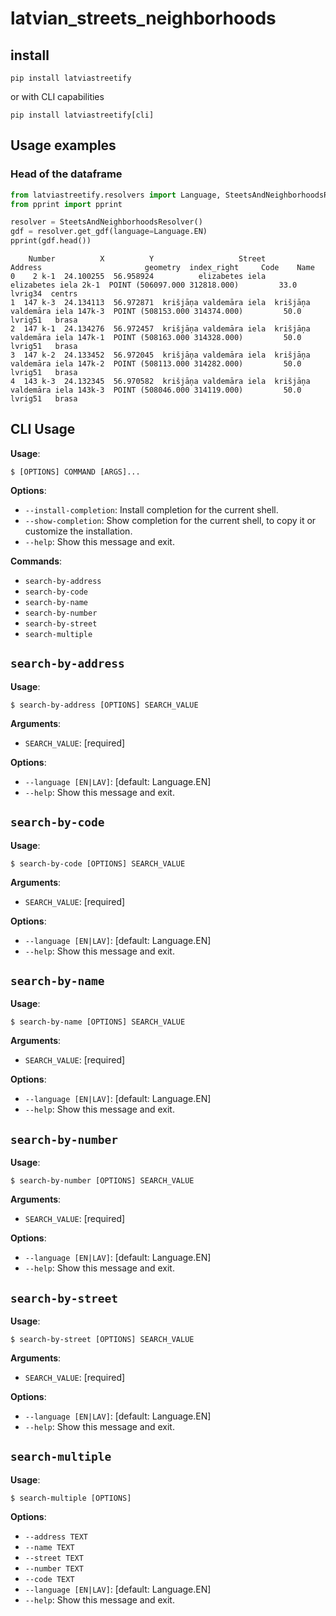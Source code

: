 # latvian_streets_neighborhoods

## install

`pip install latviastreetify`

or with CLI capabilities

`pip install latviastreetify[cli]`

## Usage examples

### Head of the dataframe

```python
from latviastreetify.resolvers import Language, SteetsAndNeighborhoodsResolver
from pprint import pprint

resolver = SteetsAndNeighborhoodsResolver()
gdf = resolver.get_gdf(language=Language.EN)
pprint(gdf.head())
```

```
    Number          X          Y                   Street                         Address                       geometry  index_right     Code    Name
0    2 k-1  24.100255  56.958924          elizabetes iela            elizabetes iela 2k-1  POINT (506097.000 312818.000)         33.0  lvrig34  centrs
1  147 k-3  24.134113  56.972871  krišjāņa valdemāra iela  krišjāņa valdemāra iela 147k-3  POINT (508153.000 314374.000)         50.0  lvrig51   brasa
2  147 k-1  24.134276  56.972457  krišjāņa valdemāra iela  krišjāņa valdemāra iela 147k-1  POINT (508163.000 314328.000)         50.0  lvrig51   brasa
3  147 k-2  24.133452  56.972045  krišjāņa valdemāra iela  krišjāņa valdemāra iela 147k-2  POINT (508113.000 314282.000)         50.0  lvrig51   brasa
4  143 k-3  24.132345  56.970582  krišjāņa valdemāra iela  krišjāņa valdemāra iela 143k-3  POINT (508046.000 314119.000)         50.0  lvrig51   brasa
```

## CLI Usage

**Usage**:

```console
$ [OPTIONS] COMMAND [ARGS]...
```

**Options**:

* `--install-completion`: Install completion for the current shell.
* `--show-completion`: Show completion for the current shell, to copy it or customize the installation.
* `--help`: Show this message and exit.

**Commands**:

* `search-by-address`
* `search-by-code`
* `search-by-name`
* `search-by-number`
* `search-by-street`
* `search-multiple`

## `search-by-address`

**Usage**:

```console
$ search-by-address [OPTIONS] SEARCH_VALUE
```

**Arguments**:

* `SEARCH_VALUE`: [required]

**Options**:

* `--language [EN|LAV]`: [default: Language.EN]
* `--help`: Show this message and exit.

## `search-by-code`

**Usage**:

```console
$ search-by-code [OPTIONS] SEARCH_VALUE
```

**Arguments**:

* `SEARCH_VALUE`: [required]

**Options**:

* `--language [EN|LAV]`: [default: Language.EN]
* `--help`: Show this message and exit.

## `search-by-name`

**Usage**:

```console
$ search-by-name [OPTIONS] SEARCH_VALUE
```

**Arguments**:

* `SEARCH_VALUE`: [required]

**Options**:

* `--language [EN|LAV]`: [default: Language.EN]
* `--help`: Show this message and exit.

## `search-by-number`

**Usage**:

```console
$ search-by-number [OPTIONS] SEARCH_VALUE
```

**Arguments**:

* `SEARCH_VALUE`: [required]

**Options**:

* `--language [EN|LAV]`: [default: Language.EN]
* `--help`: Show this message and exit.

## `search-by-street`

**Usage**:

```console
$ search-by-street [OPTIONS] SEARCH_VALUE
```

**Arguments**:

* `SEARCH_VALUE`: [required]

**Options**:

* `--language [EN|LAV]`: [default: Language.EN]
* `--help`: Show this message and exit.

## `search-multiple`

**Usage**:

```console
$ search-multiple [OPTIONS]
```

**Options**:

* `--address TEXT`
* `--name TEXT`
* `--street TEXT`
* `--number TEXT`
* `--code TEXT`
* `--language [EN|LAV]`: [default: Language.EN]
* `--help`: Show this message and exit.
